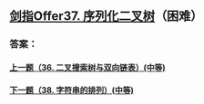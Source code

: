 ## [剑指Offer37. 序列化二叉树](https://leetcode-cn.com/problems/merge-two-sorted-lists/)（困难）





### 答案：



#### [上一题（36. 二叉搜索树与双向链表）(中等)](https://github.com/sdwwld/leetCode/blob/master/src/main/java/com/wld/java/offer/剑指Offer36.md)

#### [下一题（38. 字符串的排列）(中等)](https://github.com/sdwwld/leetCode/blob/master/src/main/java/com/wld/java/offer/剑指Offer38.md)